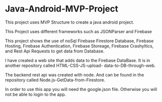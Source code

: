 # Java-Android-MVP-Project

This project uses MVP Structure to create a java android project.

This Project uses different frameworks such as JSONParser and Firebase

This project shows the use of noSql Firebase Firestore Database, Firebase Hosting, Firebase Authentication, Firebase Storeage, Firebase Crashyltics, and Rest Api Requests to get data from Database.

I have created a web site that adds data to the Firebase DataBase. It is in another repository called HTML-CSS-JS-upload- data-to-DB-through-web.

The backend rest api was created with node. And can be found in the repository called Node.js-GetData-from-Firestore.

In order to use this app you will need the google.json file. Otherwise you will not be able to login to the app.

